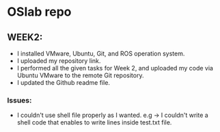 # OSlab repo

## WEEK2:

*    I installed VMware, Ubuntu, Git, and ROS operation system.
*    I uploaded my repository link.
*    I performed all the given tasks for Week 2, and uploaded my code via Ubuntu VMware to the remote Git repository.
*    I updated the Github readme file.


### Issues:
* I couldn't use shell file properly as I wanted. e.g ->  I couldn't write a shell code that enables to write lines inside test.txt file.
